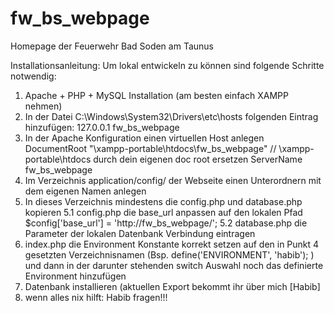 fw_bs_webpage
=============

Homepage der Feuerwehr Bad Soden am Taunus

Installationsanleitung:
Um lokal entwickeln zu können sind folgende Schritte notwendig:
1. Apache + PHP + MySQL Installation (am besten einfach XAMPP nehmen)
2. In der Datei C:\Windows\System32\Drivers\etc\hosts folgenden Eintrag hinzufügen:
    127.0.0.1  	fw_bs_webpage 
3. In der Apache Konfiguration einen virtuellen Host anlegen
    <VirtualHost fw_bs_webpage:80>
    DocumentRoot "\xampp-portable\htdocs\fw_bs_webpage"          // \xampp-portable\htdocs durch dein eigenen doc root ersetzen
    ServerName fw_bs_webpage
    </VirtualHost> 
4. Im Verzeichnis application/config/ der Webseite einen Unterordnern mit dem eigenen Namen anlegen
5. In dieses Verzeichnis mindestens die config.php und database.php kopieren 
5.1 config.php die base_url anpassen auf den lokalen Pfad $config['base_url']  = 'http://fw_bs_webpage/';
5.2 database.php die Parameter der lokalen Datenbank Verbindung eintragen
6. index.php die Environment Konstante korrekt setzen auf den in Punkt 4 gesetzten Verzeichnisnamen (Bsp. define('ENVIRONMENT', 'habib'); )
   und dann in der darunter stehenden switch Auswahl noch das definierte Environment hinzufügen
7. Datenbank installieren (aktuellen Export bekommt ihr über mich [Habib]
8. wenn alles nix hilft: Habib fragen!!!

